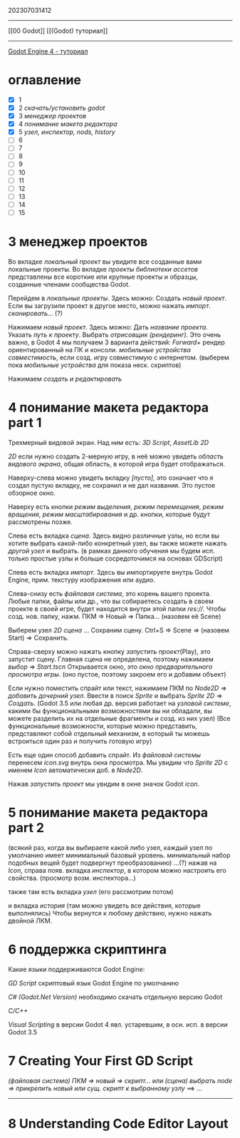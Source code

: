 202307031412
***
[[00 Godot]] [[(Godot) туториал]]
***
[Godot Engine 4 - туториал](https://www.youtube.com/watch?v=KqMkT6dd8MU&list=PLkZhFx3rvk16wVV8EYlOWaOu2EH4CqVb_&ab_channel=CgpixelsStudio)
# оглавление
- [x] 1
- [x] 2 *скачать/установить godot*
- [x] 3 *менеджер проектов*
- [x] 4 *понимание макета редактора*
- [x] 5 *узел, инспектор, nods, history*
- [ ] 6
- [ ] 7
- [ ] 8
- [ ] 9
- [ ] 10
- [ ] 11
- [ ] 12
- [ ] 13
- [ ] 14
- [ ] 15
# 3 менеджер проектов
Во вкладке *локальный проект* вы увидите все созданные вами локальные проекты.
Во вкладке *проекты библиотеки ассетов* представлены все короткие или крупные проекты и образцы, созданные членами сообщества Godot.

Перейдем в *локальные проекты*.
Здесь можно:
Создать *новый проект*.
Если вы загрузили проект в другое место, можно нажать *импорт*.
*сканировать*... (?)

Нажимаем *новый проект*.
Здесь можно:
Дать *название проекта*.
Указать *путь к проекту*.
Выбрать *отрисовщик (рендеринг)*.
Это очень важно, в Godot 4 мы получаем 3 варианта действий:
*Forward+* рендер ориентированный на ПК и консоли.
*мобильные устройства*
*совместимость*, если созд. игру совместимую с интернетом.
(выберем пока *мобильные устройства* для показа неск. скриптов)

Нажимаем *создать и редактировать*
# 4 понимание макета редактора part 1
Трехмерный видовой экран.
Над ним есть:
*3D* 
*Script*, 
*AssetLib*
*2D* 

*2D* если нужно создать 2-мерную игру, в неё можно увидеть *область видового экрана*, общая область, в которой игра будет отображаться.

Наверху-слева можно увидеть вкладку *[пусто]*, это означает что я создал пустую вкладку, не сохранил и не дал названия.
Это пустое обзорное окно.

Наверху есть кнопки *режим выделения*, *режим перемещения*, *режим вращения*, *режим масштабирования* и др. кнопки, которые будут рассмотрены позже.

Слева есть вкладка *сцена*. 
Здесь видно различные узлы, но если вы хотите выбрать какой-либо конкретный узел, 
вы также можете нажать *другой узел* и выбрать.
(в рамках данного обучения мы будем исп. только простые узлы и больше сосредоточимся на основах GDScript)

Слева есть вкладка *импорт*.
Здесь вы импортируете внутрь Godot Engine, прим. текстуру изображения или аудио.

Слева-снизу есть *файловая система*, это корень вашего проекта.
Любые папки, файлы или др., что вы собираетесь создать в своем проекте в своей игре, будет находится внутри этой папки *res://*.
Чтобы созд. нов. папку, нажм. ПКМ => Новый => Папка...
(назовем её Scene)

Выберем узел *2D сцена*
...
Сохраним сцену.
Ctrl+S => Scene => (назовем Start) => Сохранить.

Справа-сверху можно нажать кнопку *запустить проект*(Play), это запустит сцену.
Главная сцена не определена, поэтому нажимаем *выбор* => *Start.tscn*
Открывается окно, это *окно предварительного просмотра игры*.
(оно пустое, поэтому закроем его и добавим объект)

Если нужно поместить спрайт или текст, 
нажимаем ПКМ по *Node2D* => *добавить дочерний узел*.
Ввести в поиск *Sprite* и выбрать *Sprite 2D* => *Создать*.
(Godot 3.5 или любая др. версия работает на *узловой системе*, какими бы функциональными возможностями вы ни обладали, вы можете разделить их на отдельные фрагменты и созд. из них узел)
(Все функциональные возможности, которые можно представить, представляют собой отдельный механизм, в который ты можешь встроиться один раз и получить готовую игру)

Есть еще один способ добавить спрайт.
Из *файловой системы* перенесем *icon.svg* внутрь окна просмотра.
Мы увидим что *Sprite 2D* с именем *Icon* автоматически доб. в *Node2D*.

Нажав *запустить проект* мы увидим в окне значок Godot *icon*.
# 5 понимание макета редактора part 2
(всякий раз, когда вы выбираете какой либо узел, каждый узел по умолчанию имеет минимальный базовый уровень. минимальный набор подобных вещей будет подвергнут преобразованию)
...(?)
нажав на *Icon*, справа появ. вкладка *инспектор*, в котором можно настроить его свойства.
(просмотр возм. инспектора...)

также там есть вкладка *узел* 
(его рассмотрим потом)

и вкладка *история*
(там можно увидеть все действия, которые выполнялись)
Чтобы вернутся к любому действию, нужно нажать двойной ЛКМ.
# 6 поддержка скриптинга
Какие языки поддерживаются Godot Engine:

*GD Script*
скриптовый язык Godot Engine по умолчанию
  
*C# (Godot.Net Version)*
необходимо скачать отдельную версию Godot

*C/C++*

*Visual Scripting*
в версии Godot 4 явл. устаревшим, в осн. исп. в версии Godot 3.5
# 7 Creating Your First GD Script
*(файловая система) ПКМ => новый => скрипт...*
или
*(сцена) выбрать node => прикрепить новый или сущ. скрипт к выбранному узлу*
==> ...
***
# 8 Understanding Code Editor Layout